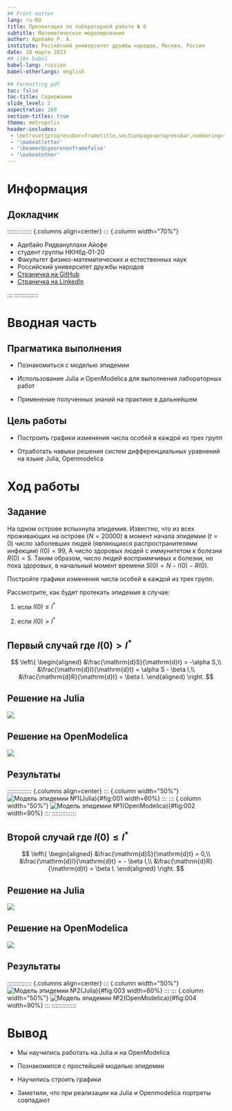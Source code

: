 ```yaml
---
## Front matter
lang: ru-RU
title: Презентация по лабораторной работе № 6
subtitle: Математическое моделирование
author: Адебайо Р. А.
institute: Российский университет дружбы народов, Москва, Россия
date: 18 марта 2023
## i18n babel
babel-lang: russian
babel-otherlangs: english

## Formatting pdf
toc: false
toc-title: Содержание
slide_level: 2
aspectratio: 169
section-titles: true
theme: metropolis
header-includes:
 - \metroset{progressbar=frametitle,sectionpage=progressbar,numbering=fraction}
 - '\makeatletter'
 - '\beamer@ignorenonframefalse'
 - '\makeatother'
---
```


# Информация

## Докладчик

:::::::::::::: {.columns align=center}
::: {.column width="70%"}

* Адебайо Ридвануллахи Айофе
* студент группы НКНбд-01-20
* Факультет физико-математических и естественных наук
* Российский университет дружбы народов
* [Страничка на GitHub](https://github.com/PrinceKay145)
* [Страничка на LinkedIn](https://www.linkedin.com/in/ridwan-adebayo-0443a2231/)

:::
::::::::::::::

# Вводная часть

## Прагматика выполнения

* Познакомиться с моделью эпидемии

* Использование Julia и OpenModelica  для выполнения лабораторных работ

* Применение полученных знаний на практике в дальнейшем

## Цель работы

* Построить графики изменения числа особей в каждой из трех групп

* Отработать навыки решения систем дифференциальных уравнений на языке Julia, Openmodelica

# Ход работы

## Задание

На одном острове вспыхнула эпидемия. Известно, что из всех проживающих
на острове $(N=20 000)$ в момент начала эпидемии $(t=0)$ число заболевших людей (являющихся распространителями инфекции) $I(0)=99$, А число здоровых людей с иммунитетом к болезни $R(0)=5$. Таким образом, число людей восприимчивых к болезни, но пока здоровых, в начальный момент времени $S(0)=N-I(0)- R(0)$.

Постройте графики изменения числа особей в каждой из трех групп.

Рассмотрите, как будет протекать эпидемия в случае:

1. если $I(0) \leq I^*$

2. если $I(0) > I^*$

## Первый случай где $I(0) > I^*$

$$
\left\{
\begin{aligned}
&\frac{\mathrm{d}S}{\mathrm{d}t} = -\alpha S,\\
&\frac{\mathrm{d}I}{\mathrm{d}t} = \alpha S - \beta I,\\
&\frac{\mathrm{d}R}{\mathrm{d}t} = \beta I.
\end{aligned}
\right.
$$

## Решение на Julia

![](../report/image/11.png)

## Решение на OpenModelica

![](../report/image/12.png)

## Результаты

:::::::::::::: {.columns align=center}
::: {.column width="50%"}
![Модель эпидемии №1(Julia)](../report/image/Jlab61.png){#fig:001 width=60%}
:::
::: {.column width="50%"}
![Модель эпидемии №1(OpenModelica)](../report/image/Mlab61.png){#fig:002 width=90%}
:::
::::::::::::::

## Второй случай где $I(0) \leq I^*$

$$
\left\{
\begin{aligned}
&\frac{\mathrm{d}S}{\mathrm{d}t} = 0,\\
&\frac{\mathrm{d}I}{\mathrm{d}t} =  - \beta I,\\
&\frac{\mathrm{d}R}{\mathrm{d}t} = \beta I.
\end{aligned}
\right.
$$

## Решение на Julia

![](../report/image/21.png)

## Решение на OpenModelica

![](../report/image/22.png)

## Результаты

:::::::::::::: {.columns align=center}
::: {.column width="50%"}
![Модель эпидемии №2(Julia)](../report/image/Jlab62.png){#fig:003 width=60%}
:::
::: {.column width="50%"}
![Модель эпидемии №2(OpenModelica)](../report/image/Mlab62.png){#fig:004 width=90%}
:::
::::::::::::::

# Вывод

* Мы научились работать на Julia и на OpenModelica

* Познакомился с простейшей моделью эпидемии

* Научились строить графики

* Заметили, что при реализации на Julia и Openmodelica портреты совпадают

